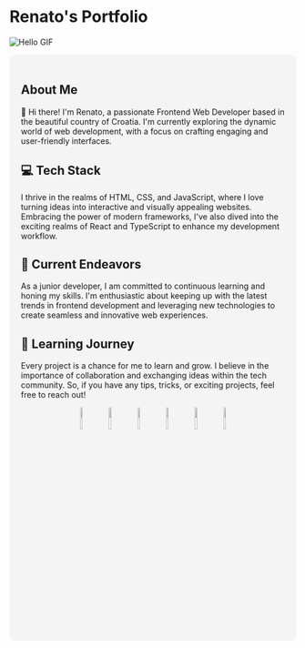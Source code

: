 # Renato's Portfolio

![Hello GIF](assets/hello.gif)

<div style="background-color: #f4f4f4; padding: 20px; border-radius: 10px;">

## About Me

👋 Hi there! I'm Renato, a passionate Frontend Web Developer based in the beautiful country of Croatia. I'm currently exploring the dynamic world of web development, with a focus on crafting engaging and user-friendly interfaces.

## 💻 Tech Stack

I thrive in the realms of HTML, CSS, and JavaScript, where I love turning ideas into interactive and visually appealing websites. Embracing the power of modern frameworks, I've also dived into the exciting realms of React and TypeScript to enhance my development workflow.

## 🚀 Current Endeavors

As a junior developer, I am committed to continuous learning and honing my skills. I'm enthusiastic about keeping up with the latest trends in frontend development and leveraging new technologies to create seamless and innovative web experiences.

## 🌱 Learning Journey

Every project is a chance for me to learn and grow. I believe in the importance of collaboration and exchanging ideas within the tech community. So, if you have any tips, tricks, or exciting projects, feel free to reach out!

<div align="center">
  <img src="https://cdn.jsdelivr.net/gh/devicons/devicon/icons/html5/html5-original.svg" width="10%" />
  <img src="https://cdn.jsdelivr.net/gh/devicons/devicon/icons/css3/css3-original.svg" width="10%" />
  <img src="https://cdn.jsdelivr.net/gh/devicons/devicon/icons/javascript/javascript-original.svg" width="10%" />
  <img src="https://cdn.jsdelivr.net/gh/devicons/devicon/icons/react/react-original.svg" width="10%" />
  <img src="https://cdn.jsdelivr.net/gh/devicons/devicon/icons/typescript/typescript-original.svg" width="10%" />
  <img src="https://cdn.jsdelivr.net/gh/devicons/devicon/icons/wordpress/wordpress-original.svg" width="10%" />
</div>

</div>
